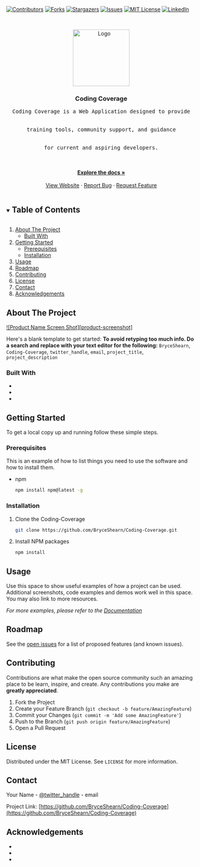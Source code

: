 [![Contributors][contributors-shield]][contributors-url]
[![Forks][forks-shield]][forks-url]
[![Stargazers][stars-shield]][stars-url]
[![Issues][issues-shield]][issues-url]
[![MIT License][license-shield]][license-url]
[![LinkedIn][linkedin-shield]][linkedin-url]



<!-- PROJECT LOGO -->
<br />
<p align="center">
  <a href="https://github.com/BryceShearn/Coding-Coverage">
    <img src="http://3.140.95.0:8080/CodingCoverage/images/codingCoverage.png" alt="Logo" width="150" height="150">
  </a>

  <h3 align="center">Coding Coverage</h3>

  <p align="center">
    <kbd>
      Coding Coverage is a Web Application designed to provide
      <br />
      <br />
      <br />
      training tools, community support, and guidance 
      <br />
      <br />
      <br />
      for current and aspiring developers.   
      <br />
      <br />
      <br />
    </kbd>
  <br />
    <a href="https://github.com/BryceShearn/Coding-Coverage"><strong>Explore the docs »</strong></a>
    <br />
    <br />
    <a href="https://tinyurl.com/CodingCoverage">View Website</a>
    ·
    <a href="https://github.com/BryceShearn/Coding-Coverage/issues">Report Bug</a>
    ·
    <a href="https://github.com/BryceShearn/Coding-Coverage/issues">Request Feature</a>
  </p>
</p>



<!-- TABLE OF CONTENTS -->
<details open="open">
  <summary><h2 style="display: inline-block">Table of Contents</h2></summary>
  <ol>
    <li>
      <a href="#about-the-project">About The Project</a>
      <ul>
        <li><a href="#built-with">Built With</a></li>
      </ul>
    </li>
    <li>
      <a href="#getting-started">Getting Started</a>
      <ul>
        <li><a href="#prerequisites">Prerequisites</a></li>
        <li><a href="#installation">Installation</a></li>
      </ul>
    </li>
    <li><a href="#usage">Usage</a></li>
    <li><a href="#roadmap">Roadmap</a></li>
    <li><a href="#contributing">Contributing</a></li>
    <li><a href="#license">License</a></li>
    <li><a href="#contact">Contact</a></li>
    <li><a href="#acknowledgements">Acknowledgements</a></li>
  </ol>
</details>



<!-- ABOUT THE PROJECT -->
## About The Project

[![Product Name Screen Shot][product-screenshot]](https://example.com)

Here's a blank template to get started:
**To avoid retyping too much info. Do a search and replace with your text editor for the following:**
`BryceShearn`, `Coding-Coverage`, `twitter_handle`, `email`, `project_title`, `project_description`


### Built With

* []()
* []()
* []()



<!-- GETTING STARTED -->
## Getting Started

To get a local copy up and running follow these simple steps.

### Prerequisites

This is an example of how to list things you need to use the software and how to install them.
* npm
  ```sh
  npm install npm@latest -g
  ```

### Installation

1. Clone the Coding-Coverage
   ```sh
   git clone https://github.com/BryceShearn/Coding-Coverage.git
   ```
2. Install NPM packages
   ```sh
   npm install
   ```



<!-- USAGE EXAMPLES -->
## Usage

Use this space to show useful examples of how a project can be used. Additional screenshots, code examples and demos work well in this space. You may also link to more resources.

_For more examples, please refer to the [Documentation](https://example.com)_



<!-- ROADMAP -->
## Roadmap

See the [open issues](https://github.com/BryceShearn/Coding-Coverage/issues) for a list of proposed features (and known issues).



<!-- CONTRIBUTING -->
## Contributing

Contributions are what make the open source community such an amazing place to be learn, inspire, and create. Any contributions you make are **greatly appreciated**.

1. Fork the Project
2. Create your Feature Branch (`git checkout -b feature/AmazingFeature`)
3. Commit your Changes (`git commit -m 'Add some AmazingFeature'`)
4. Push to the Branch (`git push origin feature/AmazingFeature`)
5. Open a Pull Request



<!-- LICENSE -->
## License

Distributed under the MIT License. See `LICENSE` for more information.



<!-- CONTACT -->
## Contact

Your Name - [@twitter_handle](https://twitter.com/twitter_handle) - email

Project Link: [https://github.com/BryceShearn/Coding-Coverage](https://github.com/BryceShearn/Coding-Coverage)



<!-- ACKNOWLEDGEMENTS -->
## Acknowledgements

* []()
* []()
* []()





<!-- MARKDOWN LINKS & IMAGES -->
<!-- https://www.markdownguide.org/basic-syntax/#reference-style-links -->
[contributors-shield]: https://img.shields.io/github/contributors/BryceShearn/Coding-Coverage.svg?style=for-the-badge
[contributors-url]: https://github.com/BryceShearn/Coding-Coverage/graphs/contributors
[forks-shield]: https://img.shields.io/github/forks/BryceShearn/Coding-Coverage.svg?style=for-the-badge
[forks-url]: https://github.com/BryceShearn/Coding-Coverage/network/members
[stars-shield]: https://img.shields.io/github/stars/BryceShearn/Coding-Coverage.svg?style=for-the-badge
[stars-url]: https://github.com/BryceShearn/Coding-Coverage/stargazers
[issues-shield]: https://img.shields.io/github/issues/BryceShearn/Coding-Coverage.svg?style=for-the-badge
[issues-url]: https://github.com/BryceShearn/Coding-Coverage/issues
[license-shield]: https://img.shields.io/github/license/BryceShearn/Coding-Coverage.svg?style=for-the-badge
[license-url]: https://github.com/BryceShearn/Coding-Coverage/blob/master/LICENSE.txt
[linkedin-shield]: https://img.shields.io/badge/-LinkedIn-black.svg?style=for-the-badge&logo=linkedin&colorB=555
[linkedin-url]: https://linkedin.com/in/BryceShearn
